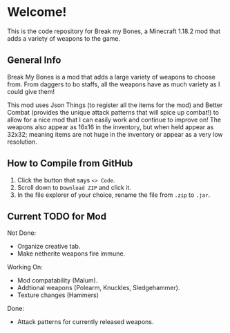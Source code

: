 # Welcome!
This is the code repository for Break my Bones, a Minecraft 1.18.2 mod that adds a variety of weapons to the game.

## General Info
Break My Bones is a mod that adds a large variety of weapons to choose from. From daggers to bo staffs, all the weapons have as much variety as I could give them!

This mod uses Json Things (to register all the items for the mod) and Better Combat (provides the unique attack patterns that will spice up combat!) to allow for a nice mod that I can easily work and continue to improve on! The weapons also appear as 16x16 in the inventory, but when held appear as 32x32; meaning items are not huge in the inventory or appear as a very low resolution.

## How to Compile from GitHub
1. Click the button that says `<> Code`.
2. Scroll down to `Download ZIP` and click it.
3. In the file explorer of your choice, rename the file from `.zip` to `.jar`.

## Current TODO for Mod
Not Done:
- Organize creative tab.
- Make netherite weapons fire immune.

Working On:
- Mod compatability (Malum).
- Addtional weapons (Polearm, Knuckles, Sledgehammer).
- Texture changes (Hammers)

Done:
- Attack patterns for currently released weapons.
